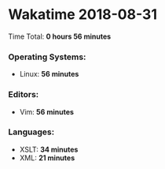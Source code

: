 # Wakatime 2018-08-31

Time Total: **0 hours 56 minutes**

### Operating Systems:
- Linux: **56 minutes** 

### Editors:
- Vim: **56 minutes** 

### Languages:
- XSLT: **34 minutes** 
- XML: **21 minutes** 

